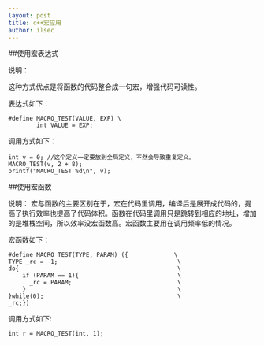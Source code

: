 ```yaml
---
layout: post
title: c++宏应用
author: ilsec
---
```


##使用宏表达式

说明：

这种方式优点是将函数的代码整合成一句宏，增强代码可读性。

	
表达式如下：

	#define MACRO_TEST(VALUE, EXP) \
	 		int VALUE = EXP;

调用方式如下：

 	int v = 0; //这个定义一定要放到全局定义，不然会导致重复定义。
	MACRO_TEST(v, 2 + 8);
	printf("MACRO_TEST %d\n", v);

##使用宏函数

说明：
宏与函数的主要区别在于，宏在代码里调用，编译后是展开成代码的，提高了执行效率也提高了代码体积。函数在代码里调用只是跳转到相应的地址，增加的是堆栈空间，所以效率没宏函数高。宏函数主要用在调用频率低的情况。

宏函数如下：

	#define MACRO_TEST(TYPE, PARAM) ({             \
	TYPE _rc = -1;                                  \
  	do{                                             \
    	if (PARAM == 1){                            \
    	  _rc = PARAM;                              \
    	}                                           \
  	}while(0);                                      \
  	_rc;})

调用方式如下:

	int r = MACRO_TEST(int, 1);
